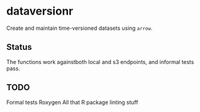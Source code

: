 # dataversionr
Create and maintain time-versioned datasets using `arrow`.

## Status
The functions work againstboth local and s3 endpoints, and informal tests pass. 

## TODO

Formal tests
Roxygen
All that R package linting stuff

